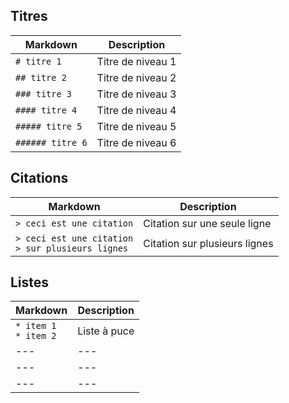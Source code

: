 ## Titres

| **Markdown** | **Description** |
| --- | --- |
| ```# titre 1``` | Titre de niveau 1 |
| ```## titre 2``` | Titre de niveau 2 |
| ```### titre 3``` | Titre de niveau 3 |
| ```#### titre 4``` | Titre de niveau 4 |
| ```##### titre 5``` | Titre de niveau 5 |
| ```###### titre 6``` | Titre de niveau 6 |

## Citations

| **Markdown** | **Description** |
| --- | --- |
| ```> ceci est une citation``` | Citation sur une seule ligne |
| ```> ceci est une citation```<br>```> sur plusieurs lignes``` | Citation sur plusieurs lignes |

## Listes

| **Markdown** | **Description** |
| --- | --- |
| ```* item 1```<br>```* item 2``` | Liste à puce |
| --- | --- |
| --- | --- |
| --- | --- |